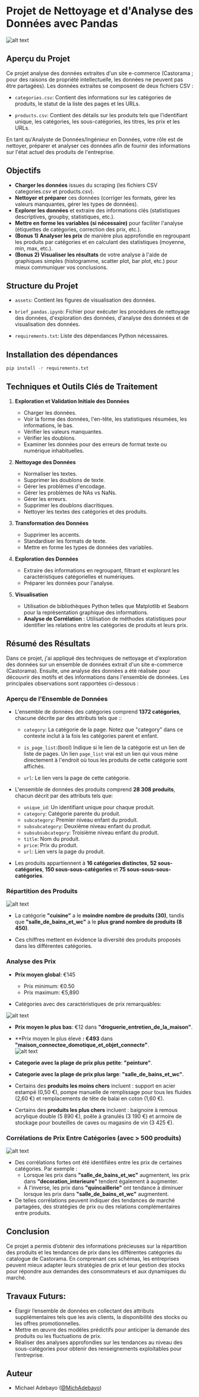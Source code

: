 
# **Projet de Nettoyage et d'Analyse des Données avec Pandas**
![alt text](assets/castorama.png)

## Aperçu du Projet

Ce projet analyse des données extraites d'un site e-commerce (Castorama ; pour des raisons de propriété intellectuelle, les données ne peuvent pas être partagées). Les données extraites se composent de deux fichiers CSV :

- `categories.csv`: Contient des informations sur les catégories de produits, le statut de la liste des pages et les URLs.

- `products.csv`: Contient des détails sur les produits tels que l'identifiant unique, les catégories, les sous-catégories, les titres, les prix et les URLs.

En tant qu'Analyste de Données/Ingénieur en Données, votre rôle est de nettoyer, préparer et analyser ces données afin de fournir des informations sur l'état actuel des produits de l'entreprise.

## Objectifs  

- **Charger les données** issues du scraping (les fichiers CSV categories.csv et products.csv). 
- **Nettoyer et préparer** ces données (corriger les formats, gérer les valeurs manquantes, gérer les types de données). 
- **Explorer les données** et extraire des informations clés (statistiques descriptives, groupby, statistiques, etc.).
- **Mettre en forme les variables (si nécessaire)**  pour faciliter l'analyse (étiquettes de catégories, correction des prix, etc.).
- **(Bonus 1) Analyser les prix** de manière plus approfondie en regroupant les produits par catégories et en calculant des statistiques (moyenne, min, max, etc.). 
- **(Bonus 2) Visualiser les résultats** de votre analyse à l'aide de graphiques simples (histogramme, scatter plot, bar plot, etc.) pour mieux communiquer vos conclusions.

## Structure du Projet

* `assets`: Contient les figures de visualisation des données.

* `brief_pandas.ipynb`: Fichier pour exécuter les procédures de nettoyage des données, d'exploration des données, d'analyse des données et de visualisation des données. 

* `requirements.txt`: Liste des dépendances Python nécessaires.

## Installation des dépendances
```bash
pip install -r requirements.txt
```

## Techniques et Outils Clés de Traitement

1. **Exploration et Validation Initiale des Données**

   - Charger les données.
   - Voir la forme des données, l'en-tête, les statistiques résumées, les informations, le bas.
   - Vérifier les valeurs manquantes.
   - Vérifier les doublons.
   - Examiner les données pour des erreurs de format texte ou numérique inhabituelles.

2. **Nettoyage des Données**

   - Normaliser les textes.
   - Supprimer les doublons de texte.
   - Gérer les problèmes d'encodage.
   - Gérer les problèmes de NAs vs NaNs.
   - Gérer les erreurs.
   - Supprimer les doublons diacritiques.
   - Nettoyer les textes des catégories et des produits.

3. **Transformation des Données**

   - Supprimer les accents.
   - Standardiser les formats de texte.
   - Mettre en forme les types de données des variables.

4. **Exploration des Données**

   - Extraire des informations en regroupant, filtrant et explorant les caractéristiques catégorielles et numériques.
   - Préparer les données pour l'analyse.

5. **Visualisation**

   - Utilisation de bibliothèques Python telles que Matplotlib et Seaborn pour la représentation graphique des informations.
   - **Analyse de Corrélation** : Utilisation de méthodes statistiques pour identifier les relations entre les catégories de produits et leurs prix.


## Résumé des Résultats

Dans ce projet, j'ai appliqué des techniques de nettoyage et d'exploration des données sur un ensemble de données extrait d'un site e-commerce (Castorama). Ensuite, une analyse des données a été réalisée pour découvrir des motifs et des informations dans l'ensemble de données. Les principales observations sont rapportées ci-dessous :

### **Aperçu de l'Ensemble de Données**

- L'ensemble de données des catégories comprend **1372 catégories**, chacune décrite par des attributs tels que ::

  - `category`: La catégorie de la page. Notez que "category" dans ce contexte inclut à la fois les catégories parent et enfant.

  - `is_page_list`:(bool) Indique si le lien de la catégorie est un lien de liste de pages. Un lien `page_list` vrai est un lien qui vous mène directement à l'endroit où tous les produits de cette catégorie sont affichés.

  - `url`: Le lien vers la page de cette catégorie.

- L'ensemble de données des produits comprend **28 308 produits**, chacun décrit par des attributs tels que:
  - `unique_id`: Un identifiant unique pour chaque produit.
  - `category`: Catégorie parente du produit.
  - `subcategory`: Premier niveau enfant du produit.
  - `subsubcategory`: Deuxième niveau enfant du produit.
  - `subsubsubcategory`: Troisième niveau enfant du produit.
  - `title`: Nom du produit.
  - `price`: Prix du produit.
  - `url`: Lien vers la page du produit.

- Les produits appartiennent à **16 catégories distinctes**, **52 sous-catégories**, **150 sous-sous-catégories** et **75 sous-sous-sous-catégories**.

### **Répartition des Produits**

![alt text](assets/number_of_products_by_category.png)

- La catégorie **"cuisine"** a le **moindre nombre de produits (30)**, tandis que **"salle_de_bains_et_wc"** a le **plus grand nombre de produits (8 450)**.

- Ces chiffres mettent en évidence la diversité des produits proposés dans les différentes catégories.

### **Analyse des Prix**

- **Prix moyen global**: €145  
  - Prix minimum: €0.50  
  - Prix maximum: €5,890

- Catégories avec des caractéristiques de prix remarquables:

![alt text](assets/mean_and_std_by_category.png)

  - **Prix moyen le plus bas**: €12 dans **"droguerie_entretien_de_la_maison"**. 

  - **Prix moyen le plus élevé **: €493** dans **"maison_connectee_domotique_et_objet_connecte"**.  
  ![alt text](assets/price_range_by_category.png)

  - **Categorie avec la plage de prix plus petite**: **"peinture"**.  
  - **Categorie avec la plage de prix plus large**: **"salle_de_bains_et_wc"**.

  - Certains des **produits les moins chers** incluent : support en acier estampé (0,50 €), pompe manuelle de remplissage pour tous les fluides (2,60 €) et remplacements de tête de balai en coton (1,60 €).

  - Certains des **produits les plus chers** incluent : baignoire à remous acrylique double (5 890 €), poêle à granulés (3 190 €) et armoire de stockage pour bouteilles de caves ou magasins de vin (3 425 €).


### **Corrélations de Prix Entre Catégories (avec > 500 produits)**

![alt text](assets/heatmap_of_corr_matrix.png)

- Des corrélations fortes ont été identifiées entre les prix de certaines catégories. Par exemple :
  - Lorsque les prix dans **"salle_de_bains_et_wc"** augmentent, les prix dans **"decoration_interieure"** tendent également à augmenter.
  - À l'inverse, les prix dans **"quincaillerie"** ont tendance à diminuer lorsque les prix dans **"salle_de_bains_et_wc"** augmentent.
- De telles corrélations peuvent indiquer des tendances de marché partagées, des stratégies de prix ou des relations complémentaires entre produits.


## **Conclusion**

Ce projet a permis d’obtenir des informations précieuses sur la répartition des produits et les tendances de prix dans les différentes catégories du catalogue de Castorama. En comprenant ces schémas, les entreprises peuvent mieux adapter leurs stratégies de prix et leur gestion des stocks pour répondre aux demandes des consommateurs et aux dynamiques du marché.


## **Travaux Futurs**:

- Élargir l’ensemble de données en collectant des attributs supplémentaires tels que les avis clients, la disponibilité des stocks ou les offres promotionnelles.
- Mettre en œuvre des modèles prédictifs pour anticiper la demande des produits ou les fluctuations de prix.
- Réaliser des analyses approfondies sur les tendances au niveau des sous-catégories pour obtenir des renseignements exploitables pour l’entreprise.

## Auteur

- Michael Adebayo ([@MichAdebayo](https://github.com/MichAdebayo))